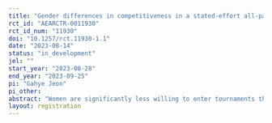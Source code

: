 ```yaml
---
title: "Gender differences in competitiveness in a stated-effort all-pay auction entry experiment"
rct_id: "AEARCTR-0011930"
rct_id_num: "11930"
doi: "10.1257/rct.11930-1.1"
date: "2023-08-14"
status: "in_development"
jel: ""
start_year: "2023-08-28"
end_year: "2023-09-25"
pi: "Gahye Jeon"
pi_other:
abstract: "Women are significantly less willing to enter tournaments than men. However, the conditions under which such gender differences persist remain an open and ongoing question. This paper extends the existing literature by examining the gender gap in competitiveness facing a stated-effort task rather than a real-effort task. The objective is to test the gender gap in entry decisions in an induced-value environment where heterogeneous beliefs about relative abilities can be held constant across subjects. I develop an entry experiment with complete information common value all-pay auction corresponding to the winner-take-all real-effort tournament environment. In this auction, the subject with the highest effort wins and receives the prize but all efforts are sunk. Using all-pay auction theory, I develop equilibrium predictions on the effect of competitiveness and risk aversion on entry and bidding decisions. Empirically, I control for the effects of risk aversion with a unique set of within-subject lottery treatments in which subjects face a randomizing computer opponent rather than a human opponent. "
layout: registration
---
```


